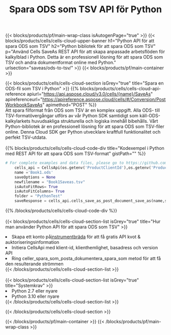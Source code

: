 ﻿---
title: Spara ODS som TSV API för Python
description:  Använder Aspose.Cells Cloud SDK för Python för att spara ODS-formatfil som TSV-formatfil.
url: /sv/python/saveas/ods-to-tsv/
---
{{< blocks/products/pf/main-wrap-class isAutogenPage="true" >}}
{{< blocks/products/cells/cells-cloud-upper-banner h1="Python API för att spara ODS som TSV" h2="Python bibliotek för att spara ODS som TSV" p="Använd Cells SaveAs REST API för att skapa anpassade arbetsflöden för kalkylblad i Python. Detta är en professionell lösning för att spara ODS som TSV och andra dokumentformat online med Python." urlsection="saveas/ods-to-tsv/" >}}
{{< blocks/products/pf/main-container >}}

{{< blocks/products/cells/cells-cloud-section isGrey="true" title="Spara en ODS-fil som TSV i Python" >}}
{{% blocks/products/cells/cells-cloud-api-reference apiurl="https://api.aspose.cloud/v3.0/cells/{name}/SaveAs" apireferenceurl="https://apireference.aspose.cloud/cells/#/Conversion/PostWorkbookSaveAs" apimethod="POST" %}}
<br/>
Att spara filformat från ODS som TSV är en komplex uppgift. Alla ODS- till TSV-formatövergångar utförs av vår Python SDK samtidigt som käll-ODS-kalkylarkets huvudsakliga strukturella och logiska innehåll bibehålls. Vårt Python-bibliotek är en professionell lösning för att spara ODS som TSV-filer online. Denna Cloud SDK ger Python utvecklare kraftfull funktionalitet och perfekt TSV-utdata.
<br/>
<br/>
{{% blocks/products/cells/cells-cloud-code-div title="Kodexempel i Python med REST API för att spara ODS som TSV-format" gistPath="" %}}
  
```python
# For complete examples and data files, please go to https://github.com/aspose-cells-cloud/aspose-cells-cloud-python/
    cells_api = CellsApi(os.getenv('ProductClientId'),os.getenv('ProductClientSecret'))
    name ='Book1.ods'    
    saveOptions = None
    newfilename = "Book1Saveas.tsv"
    isAutoFitRows= True
    isAutoFitColumns= True
    folder = "PythonTest"
    saveResponse = cells_api.cells_save_as_post_document_save_as(name,save_options=saveOptions, newfilename=(folder +'/' + newfilename),folder=folder)
```
  
{{% /blocks/products/cells/cells-cloud-code-div %}}
<br/>
<br/>
{{< blocks/products/cells/cells-cloud-section-list isGrey="true" title="Hur man använder Python API för att spara ODS som TSV" >}}
<li> Skapa ett konto på<a href="https://dashboard.aspose.cloud/">instrumentbräda</a> för att få gratis API kvot & auktoriseringsinformation</li>
<li>Initiera CellsApi med klient-id, klienthemlighet, basadress och version API</li>
<li>Ring celler_spara_som_posta_dokumentera_spara_som metod för att få den resulterande strömmen</li>
{{< /blocks/products/cells/cells-cloud-section-list >}}
<br/>
<br/>
{{< blocks/products/cells/cells-cloud-section-list isGrey="true" title="Systemkrav" >}}
<li>Python 2.7 eller nyare</li>
<li>Python 3.10 eller nyare</li>
{{< /blocks/products/cells/cells-cloud-section-list >}}

{{< /blocks/products/cells/cells-cloud-section >}}

{{< /blocks/products/pf/main-container >}}
{{< /blocks/products/pf/main-wrap-class >}}
